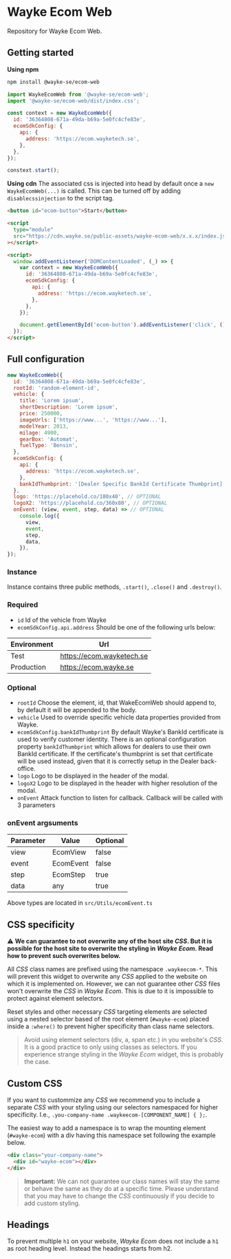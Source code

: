 # Wayke Ecom Web

Repository for Wayke Ecom Web.

## Getting started

**Using npm**

```bash
npm install @wayke-se/ecom-web
```

```js
import WaykeEcomWeb from '@wayke-se/ecom-web';
import '@wayke-se/ecom-web/dist/index.css';

const context = new WaykeEcomWeb({
  id: '36364808-671a-49da-b69a-5e0fc4cfe83e',
  ecomSdkConfig: {
    api: {
      address: 'https://ecom.wayketech.se',
    },
  },
});

constext.start();
```

**Using cdn**
The associated css is injected into head by default once a `new WaykeEcomWeb(...)` is called. This can be turned off by adding `disablecssinjection` to the script tag.

```html
<button id="ecom-button">Start</button>

<script
  type="module"
  src="https://cdn.wayke.se/public-assets/wayke-ecom-web/x.x.x/index.js"
></script>

<script>
  window.addEventListener('DOMContentLoaded', (_) => {
    var context = new WaykeEcomWeb({
      id: '36364808-671a-49da-b69a-5e0fc4cfe83e',
      ecomSdkConfig: {
        api: {
          address: 'https://ecom.wayketech.se',
        },
      },
    });

    document.getElementById('ecom-button').addEventListener('click', () => context.start());
  });
</script>
```

## Full configuration

```js
new WaykeEcomWeb({
  id: '36364808-671a-49da-b69a-5e0fc4cfe83e',
  rootId: 'random-element-id',
  vehicle: {
    title: 'Lorem ipsum',
    shortDescription: 'Lorem ipsum',
    price: 250000,
    imageUrls: ['https://www...', 'https://www...'],
    modelYear: 2013,
    milage: 4900,
    gearBox: 'Automat',
    fuelType: 'Bensin',
  },
  ecomSdkConfig: {
    api: {
      address: 'https://ecom.wayketech.se',
    },
    bankIdThumbprint: '[Dealer Specific BankId Certificate Thumbprint]', // OPTIONAL
  },
  logo: 'https://placehold.co/180x40', // OPTIONAL
  logoX2: 'https://placehold.co/360x80', // OPTIONAL
  onEvent: (view, event, step, data) => // OPTIONAL
    console.log({
      view,
      event,
      step,
      data,
    }),
});
```

### Instance

Instance contains three public methods, `.start()`, `.close()` and `.destroy()`.

### Required

- `id` Id of the vehicle from Wayke
- `ecomSdkConfig.api.address` Should be one of the following urls below:

| Environment | Url                       |
| ----------- | ------------------------- |
| Test        | https://ecom.wayketech.se |
| Production  | https://ecom.wayke.se     |

### Optional

- `rootId` Choose the element, id, that WakeEcomWeb should append to, by default it will be appended to the body.
- `vehicle` Used to override specific vehicle data properties provided from Wayke.
- `ecomSdkConfig.bankIdThumbprint` By default Wayke's BankId certificate is used to verify customer identity. There is an optional configuration property `bankIdThumbprint` which allows for dealers to use their own BankId certificate. If the certificate's thumbprint is set that certificate will be used instead, given that it is correctly setup in the Dealer back-office.
- `logo` Logo to be displayed in the header of the modal.
- `logoX2` Logo to be displayed in the header with higher resolution of the modal.
- `onEvent` Attack function to listen for callback. Callback will be called with 3 parameters

### onEvent argsuments

| Parameter | Value     | Optional |
| --------- | --------- | -------- |
| view      | EcomView  | false    |
| event     | EcomEvent | false    |
| step      | EcomStep  | true     |
| data      | any       | true     |

Above types are located in `src/Utils/ecomEvent.ts`

## CSS specificity

⚠️ **We can guarantee to not overwrite any of the host site _CSS_. But it is possible for the host site to overwrite the styling in _Wayke Ecom_. Read how to prevent such overwrites below.**

All _CSS_ class names are prefixed using the namespace `.waykeecom-*`. This will prevent this widget to overwrite any _CSS_ applied to the website on which it is implemented on. However, we can not guarantee other _CSS_ files won't overwrite the _CSS_ in _Wayke Ecom_. This is due to it is impossible to protect against element selectors.

Reset styles and other necessary _CSS_ targeting elements are selected using a nested selector based of the root element (`#wayke-ecom`) placed inside a `:where()` to prevent higher specificity than class name selectors.

> Avoid using element selectors (div, a, span etc.) in you website's _CSS_. It is a good practice to only using classes as selectors. If you experience strange styling in the _Wayke Ecom_ widget, this is probably the case.

## Custom CSS

If you want to custommize any _CSS_ we recommend you to include a separate _CSS_ with your styling using our selectors namespaced for higher specificity. I.e., `.you-company-name .waykeecom-[COMPONENT_NAME] { };`.

The easiest way to add a namespace is to wrap the mounting element (`#wayke-ecom`) with a div having this namespace set following the example below.

```html
<div class="your-company-name">
  <div id="wayke-ecom"></div>
</div>
```

> **Important:** We can not guarantee our class names will stay the same or behave the same as they do at a specific time. Please understand that you may have to change the _CSS_ continuously if you decide to add custom styling.

## Headings

To prevent multiple `h1` on your website, _Wayke Ecom_ does not include a `h1` as root heading level. Instead the headings starts from h2.
